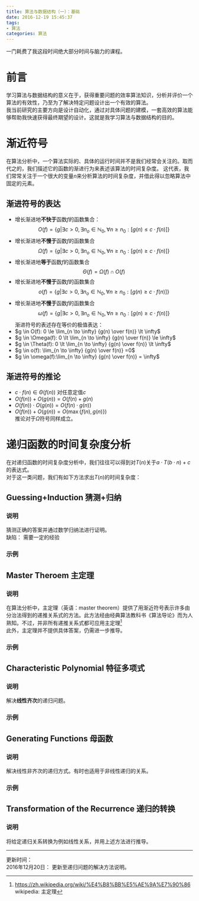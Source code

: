 ```yaml
---
title: 算法与数据结构（一）：基础
date: 2016-12-19 15:45:37
tags: 
- 算法
categories: 算法
---
```

一门耗费了我这段时间绝大部分时间与脑力的课程。
<!--more-->

# 前言
  学习算法与数据结构的意义在于，获得重要问题的效率算法知识，分析并评价一个算法的有效性，乃至为了解决特定问题设计出一个有效的算法。  
  我当前研究的主要方向是设计自动化，通过对具体问题的建模，一套高效的算法能够帮助我快速获得最终期望的设计。这就是我学习算法与数据结构的目的。
# 渐近符号
  在算法分析中，一个算法实际的、具体的运行时间并不是我们经常会关注的。取而代之的，我们描述它的函数的渐进行为来表述该算法的时间复杂度。
  这代表，我们常常关注于一个很大的变量$n$来分析算法的时间复杂度，并借此得以忽略算法中固定的元素。
## 渐进符号的表达
  * 增长渐进地**不快于**函数$f$的函数集合：
  $$O(f)=\{g|\exists c>0 ,\exists n_o \in \mathbb N_0, \forall n \ge n_0 : [ g(n) \le c \cdot f(n) ] \}$$
  * 增长渐进地**不慢于**函数$f$的函数集合
  $$\Omega(f)=\{g|\exists c>0 ,\exists n_o \in \mathbb N_0, \forall n \ge n_0 : [ g(n) \ge c \cdot f(n) ] \}$$
  * 增长渐进地**等于**函数$f$的函数集合
  $$\Theta(f)=\Omega(f) \cap O(f)$$
  * 增长渐进地**不慢于**函数$f$的函数集合
  $$o(f)=\{g|\exists c>0 ,\exists n_o \in \mathbb N_0, \forall n \ge n_0 : [ g(n) \ge c \cdot f(n) ] \}$$
  * 增长渐进地**不慢于**函数$f$的函数集合
  $$\omega(f)=\{g|\exists c>0 ,\exists n_o \in \mathbb N_0, \forall n \ge n_0 : [ g(n) \ge c \cdot f(n) ] \}$$
  渐进符号的表述存在等价的极值表达：
  * $g \in O(f): 0 \le \lim_{n \to \infty} {g(n) \over f(n)} \lt \infty$
  * $g \in \Omega(f): 0 \lt \lim_{n \to \infty} {g(n) \over f(n)} \le \infty$
  * $g \in \Theta(f): 0 \lt \lim_{n \to \infty} {g(n) \over f(n)} \lt \infty$
  * $g \in o(f): \lim_{n \to \infty} {g(n) \over f(n)} =0$
  * $g \in \omega(f):\lim_{n \to \infty} {g(n) \over f(n)} = \infty$
## 渐进符号的推论
  * $c \cdot f(n) \in \Theta(f(n))$ 对任意定值$c$
  * $O(f(n))+O(g(n))=O(f(n)+g(n)$
  * $O(f(n))\cdot O(g(n))=O(f(n)\cdot g(n))$
  * $O(f(n))+O(g(n))=O(\max \{f(n),g(n)\})$  
  推论对于$\Omega$符号同样成立。

# 递归函数的时间复杂度分析
在对递归函数的时间复杂度分析中，我们往往可以得到对$T(n)$关于$a\cdot T(b\cdot n)+c$的表达式。  
对于这一类问题，我们有如下方法求出$T(n)$的时间复杂度：
## Guessing+Induction 猜测+归纳  
### 说明
猜测正确的答案并通过数学归纳法进行证明。  
缺陷： 需要一定的经验
### 示例
##  Master Theroem 主定理  
### 说明
在算法分析中，主定理（英语：master theorem）提供了用渐近符号表示许多由分治法得到的递推关系式的方法。此方法经由经典算法教科书《算法导论》而为人熟知。不过，并非所有递推关系式都可应用主定理[^1]  
此外，主定理并不提供具体答案，仍需进一步推导。
### 示例
## Characteristic Polynomial 特征多项式
### 说明
解决**线性齐次**的递归问题。
### 示例
## Generating Functions 母函数  
### 说明
解决线性非齐次的递归方式。有时也适用于非线性递归的关系。
### 示例
## Transformation of the Recurrence 递归的转换
### 说明
将给定递归关系转换为例如线性关系，并用上述方法进行推导。


---
更新时间：  
2016年12月20日： 更新至递归问题的解决方法说明。

[^1]: https://zh.wikipedia.org/wiki/%E4%B8%BB%E5%AE%9A%E7%90%86 wikipedia: 主定理